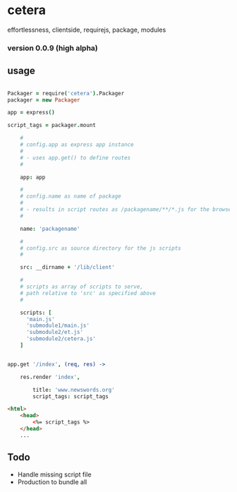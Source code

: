 cetera
======

effortlessness, clientside, requirejs, package, modules

### version 0.0.9 (high alpha)


usage
-----

```coffee

Packager = require('cetera').Packager
packager = new Packager

app = express()

script_tags = packager.mount

    #
    # config.app as express app instance
    # 
    # - uses app.get() to define routes
    # 

    app: app

    #
    # config.name as name of package
    #
    # - results in script routes as /packagename/**/*.js for the browser to access
    # 

    name: 'packagename'

    #
    # config.src as source directory for the js scripts
    #

    src: __dirname + '/lib/client'

    #
    # scripts as array of scripts to serve, 
    # path relative to 'src' as specified above
    # 

    scripts: [
      'main.js'
      'submodule1/main.js'          
      'submodule2/et.js'
      'submodule2/cetera.js'
    ]


app.get '/index', (req, res) -> 

    res.render 'index', 

        title: 'www.newswords.org'
        script_tags: script_tags


```
```html
<html>
    <head>
        <%= script_tags %>
    </head>
    ...

```

Todo
----

* Handle missing script file
* Production to bundle all

